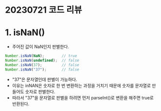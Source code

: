 20230721 코드 리뷰
=================================

# 1. isNaN()
- 주어진 값이 NaN인지 판별한다.
```js
Number.isNaN(NaN);        // true
Number.isNaN(undefined);  // false
Number.isNaN(37);         // false  
Number.isNaN("37");       // false
```

- "37"은 문자열인데 판별이 가능하다.
- 이유는 inNAN은 숫자로 한 번 변환하는 과정을 거치기 때문에 숫자를 문자열로 만들어도 숫자로 판별한다.
- 따라서 "37"을 문자열로 판별을 하려면 먼저 parseInt()로 변환을 해주면 true로 반환된다.
